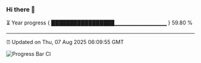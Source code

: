 ### Hi there 👋

⏳ Year progress { █████████████████▁▁▁▁▁▁▁▁▁▁▁▁▁ } 59.80 %

---

⏰ Updated on Thu, 07 Aug 2025 06:09:55 GMT

![Progress Bar CI](https://github.com/liununu/liununu/workflows/Progress%20Bar%20CI/badge.svg)
